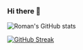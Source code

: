 ### Hi there 👋

![Roman's GitHub stats](https://github-readme-stats.vercel.app/api?username=romankhadka&hide=&show=prs_merged&theme=transparent&show_icons=true&include_all_commits=true)

[![GitHub Streak](https://github-readme-streak-stats.herokuapp.com?user=romankhadka&theme=dark)](https://git.io/streak-stats)
